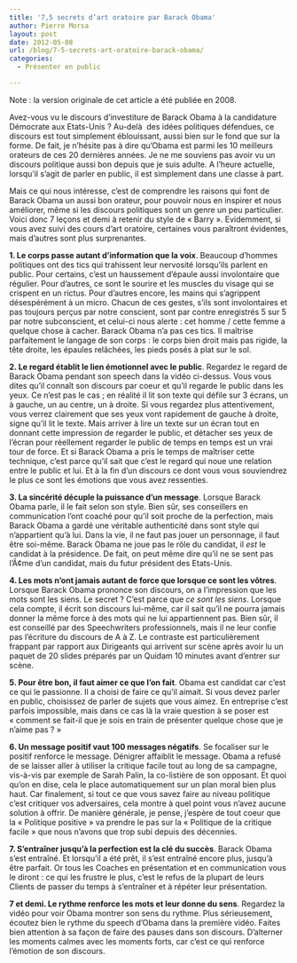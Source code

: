 ```yaml
---
title: '7,5 secrets d’art oratoire par Barack Obama'
author: Pierre Morsa
layout: post
date: 2012-05-08
url: /blog/7-5-secrets-art-oratoire-barack-obama/
categories:
  - Présenter en public

---
```

Note : la version originale de cet article a été publiée en 2008.

Avez-vous vu le discours d’investiture de Barack Obama à la candidature Démocrate aux Etats-Unis ? Au-delà  des idées politiques défendues, ce discours est tout simplement éblouissant, aussi bien sur le fond que sur la forme. De fait, je n’hésite pas à dire qu’Obama est parmi les 10 meilleurs orateurs de ces 20 dernières années. Je ne me souviens pas avoir vu un discours politique aussi bon depuis que je suis adulte. A l’heure actuelle, lorsqu’il s’agit de parler en public, il est simplement dans une classe à part.

Mais ce qui nous intéresse, c’est de comprendre les raisons qui font de Barack Obama un aussi bon orateur, pour pouvoir nous en inspirer et nous améliorer, même si les discours politiques sont un genre un peu particulier. Voici donc 7 leçons et demi à retenir du style de « Barry ». Evidemment, si vous avez suivi des cours d’art oratoire, certaines vous paraîtront évidentes, mais d’autres sont plus surprenantes.

**1. Le corps passe autant d’information que la voix**. Beaucoup d’hommes politiques ont des tics qui trahissent leur nervosité lorsqu’ils parlent en public. Pour certains, c’est un haussement d’épaule aussi involontaire que régulier. Pour d’autres, ce sont le sourire et les muscles du visage qui se crispent en un rictus. Pour d’autres encore, les mains qui s’agrippent désespérément à un micro. Chacun de ces gestes, s’ils sont involontaires et pas toujours perçus par notre conscient, sont par contre enregistrés 5 sur 5 par notre subconscient, et celui-ci nous alerte : cet homme / cette femme a quelque chose à cacher. Barack Obama n’a pas ces tics. Il maîtrise parfaitement le langage de son corps : le corps bien droit mais pas rigide, la tête droite, les épaules relâchées, les pieds posés à plat sur le sol.

**2. Le regard établit le lien émotionnel avec le public**. Regardez le regard de Barack Obama pendant son speech dans la vidéo ci-dessus. Vous vous dites qu’il connaît son discours par coeur et qu’il regarde le public dans les yeux. Ce n’est pas le cas ; en réalité il lit son texte qui défile sur 3 écrans, un à gauche, un au centre, un à droite. Si vous regardez plus attentivement, vous verrez clairement que ses yeux vont rapidement de gauche à droite, signe qu’il lit le texte. Mais arriver à lire un texte sur un écran tout en donnant cette impression de regarder le public, et détacher ses yeux de l’écran pour réellement regarder le public de temps en temps est un vrai tour de force. Et si Barack Obama a pris le temps de maîtriser cette technique, c’est parce qu’il sait que c’est le regard qui noue une relation entre le public et lui. Et à la fin d’un discours ce dont vous vous souviendrez le plus ce sont les émotions que vous avez ressenties.

**3. La sincérité décuple la puissance d’un message**. Lorsque Barack Obama parle, il le fait selon son style. Bien sûr, ses conseillers en communication l’ont coaché pour qu’il soit proche de la perfection, mais Barack Obama a gardé une véritable authenticité dans sont style qui n’appartient qu’à lui. Dans la vie, il ne faut pas jouer un personnage, il faut être soi-même. Barack Obama ne joue pas le rôle du candidat, il _est_ le candidat à la présidence. De fait, on peut même dire qu’il ne se sent pas l’Ã¢me d’un candidat, mais du futur président des Etats-Unis.

**4. Les mots n’ont jamais autant de force que lorsque ce sont les vôtres**. Lorsque Barack Obama prononce son discours, on a l’impression que les mots sont les siens. Le secret ? C’est parce que _ce sont les siens_. Lorsque cela compte, il écrit son discours lui-même, car il sait qu’il ne pourra jamais donner la même force à des mots qui ne lui appartiennent pas. Bien sûr, il est conseillé par des Speechwriters professionnels, mais il ne leur confie pas l’écriture du discours de A à Z. Le contraste est particulièrement frappant par rapport aux Dirigeants qui arrivent sur scène après avoir lu un paquet de 20 slides préparés par un Quidam 10 minutes avant d’entrer sur scène.

**5. Pour être bon, il faut aimer ce que l’on fait**. Obama est candidat car c’est ce qui le passionne. Il a choisi de faire ce qu’il aimait. Si vous devez parler en public, choisissez de parler de sujets que vous aimez. En entreprise c’est parfois impossible, mais dans ce cas là la vraie question à se poser est « comment se fait-il que je sois en train de présenter quelque chose que je n’aime pas ? »

**6. Un message positif vaut 100 messages négatifs**. Se focaliser sur le positif renforce le message. Dénigrer affaiblit le message. Obama a refusé de se laisser aller à utiliser la critique facile tout au long de sa campagne, vis-à-vis par exemple de Sarah Palin, la co-listière de son opposant. Et quoi qu’on en dise, cela le place automatiquement sur un plan moral bien plus haut. Car finalement, si tout ce que vous savez faire au niveau politique c’est critiquer vos adversaires, cela montre à quel point vous n’avez aucune solution à offrir. De manière générale, je pense, j’espère de tout coeur que la « Politique positive » va prendre le pas sur la « Politique de la critique facile » que nous n’avons que trop subi depuis des décennies.

**7. S’entraîner jusqu’à la perfection est la clé du succès**. Barack Obama s’est entraîné. Et lorsqu’il a été prêt, il s’est entraîné encore plus, jusqu’à être parfait. Or tous les Coaches en présentation et en communication vous le diront : ce qui les frustre le plus, c’est le refus de la plupart de leurs Clients de passer du temps à s’entraîner et à répéter leur présentation.

**7 et demi. Le rythme renforce les mots et leur donne du sens**. Regardez la vidéo pour voir Obama montrer son sens du rythme. Plus sérieusement, écoutez bien le rythme du speech d’Obama dans la première vidéo. Faites bien attention à sa façon de faire des pauses dans son discours. D’alterner les moments calmes avec les moments forts, car c’est ce qui renforce l’émotion de son discours.



 